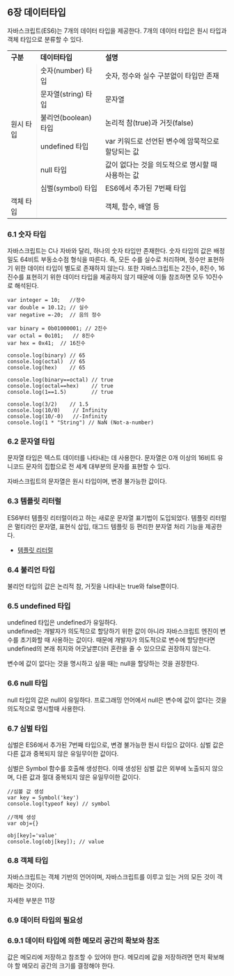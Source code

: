 ## 6장 데이터타입

자바스크립트(ES6)는 7개의 데이터 타입을 제공한다. 7개의 데이터 타입은 원시 타입과 객체 타입으로 분류할 수 있다.

<table style="border: 2px  ">
  <tr style="font-weight: bold">
    <td>구분</td>
    <td>데이터타입</td>
    <td>설명</td>
  </tr>
  <tr style>
    <td rowspan="6" style="border-right: 1px inset">원시 타입</td>
    <td>숫자(number) 타입</td>
    <td>숫자, 정수와 실수 구분없이 타입만 존재</td>
  </tr>
  <tr>
    <td>문자열(string) 타입</td>
    <td>문자열</td>
  </tr>
  <tr>
    <td>불리언(boolean) 타입</td>
    <td>논리적 참(true)과 거짓(false)</td>
  </tr>
  <tr>
    <td>undefined 타입</td>
    <td>var 키워드로 선언된 변수에 암묵적으로 할당되는 값</td>
  </tr>
  <tr>
    <td>null 타입</td>
    <td>값이 없다는 것을 의도적으로 명시할 때 사용하는 값</td>
  </tr>
  <tr>
    <td>심벌(symbol) 타입</td>
    <td>ES6에서 추가된 7번째 타입</td>
  </tr>
  <tr style="border-bottom: 1px inset">
    <td td rowspan="6" style="border-right: 1px inset">객체 타입</td>
    <td></td>
    <td>객체, 함수, 배열 등</td>
  </tr>
</table>

### 6.1 숫자 타입

자바스크립트는 C나 자바와 달리, 하나의 숫자 타입만 존재한다. 숫자 타입의 값은 배정밀도 64비트 부동소수점 형식을 따른다. 즉, 모든 수를 실수로 처리하며, 정수만 표현하기 위한 데이터 타입이 별도로 존재하지 않는다. 또한 자바스크립트는 2진수, 8진수, 16진수를 표현히기 위한 데이터 타입을 제공하지 않기 때문에 이들 참조하면 모두 10진수로 해석된다.

```
var integer = 10;   //정수
var double = 10.12; // 실수
var negative =-20;  // 음의 정수

var binary = 0b01000001; // 2진수
var octal = 0o101;   // 8진수
var hex = 0x41;  // 16진수

console.log(binary) // 65
console.log(octal)  // 65
console.log(hex)    // 65

console.log(binary==octal) // true
console.log(octal==hex)    // true
console.log(1==1.5)        // true

console.log(3/2)    // 1.5
console.log(10/0)    // Infinity
console.log(10/-0)   //-Infinity
console.log(1 * "String") // NaN (Not-a-number)
```

### 6.2 문자열 타입

문자열 타입은 텍스트 데이터를 나타내는 데 사용한다. 문자열은 0개 이상의 16비트 유니코드 문자의 집합으로 전 세계 대부분의 문자를 표현할 수 있다.

자바스크립트의 문자열은 원시 타입이며, 변경 불가능한 값이다.

### 6.3 템플릿 리터럴

ES6부터 템플릿 리터럴이라고 하는 새로운 문자열 표기법이 도입되었다. 템플릿 리터럴은 멀티라인 문자열, 표현식 삽입, 태그드 템플릿 등 편리한 분자열 처리 기능을 제공한다.

- [템플릿 리터럴](https://developer.mozilla.org/ko/docs/Web/JavaScript/Reference/Template_literals)

### 6.4 불리언 타입

불리언 타입의 값은 논리적 참, 거짓을 나타내는 true와 false뿐이다.

### 6.5 undefined 타입

undefined 타입은 undefined가 유일하다.  
undefined는 개발자가 의도적으로 할당하기 위한 값이 아니라 자바스크립트 엔진이 변수를 초기화할 때 사용하는 값이다. 때문에 개발자가 의도적으로 변수에 할당한다면 undefined의 본래 취지와 어긋날뿐더러 혼란을 줄 수 있으므로 권장하지 않는다.

변수에 값이 없다는 것을 명시하고 싶을 때는 null을 할당하는 것을 권장한다.

### 6.6 null 타입

null 타입의 값은 null이 유일하다. 프로그래밍 언어에서 null은 변수에 값이 없다는 것을 의도적으로 명시할때 사용한다.

### 6.7 심벌 타입

심벌은 ES6에서 추가된 7번째 타입으로, 변경 불가능한 원시 타입으 값이다. 심벌 값은 다른 값과 중복되지 않은 유일무이한 값이다.

심벌은 Symbol 함수를 호출해 생성한다. 이때 생성된 심벌 값은 외부에 노출되지 않으며, 다른 값과 절대 중복되지 않은 유일무이한 값이다.

```
//심볼 값 생성
var key = Symbol('key')
console.log(typeof key) // symbol

//객체 생성
var obj={}

obj[key]='value'
console.log(obj[key]); // value
```

### 6.8 객체 타입

자바스크립트는 객체 기반의 언어이며, 자바스크립트를 이루고 있는 거의 모든 것이 객체라는 것이다.

자세한 부분은 11장

### 6.9 데이터 타입의 필요성

### 6.9.1 데이터 타입에 의한 메모리 공간의 확보와 참조

값은 메모리에 저장하고 참조할 수 있어야 한다. 메모리에 값을 저장하려면 먼저 확보해야 할 메모리 공간의 크기를 결정해야 한다.

